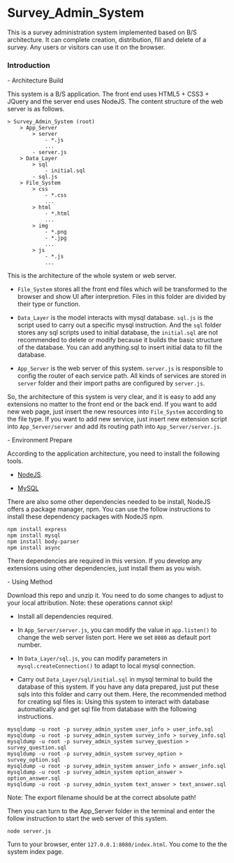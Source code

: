 # Survey_Admin_System

This is a survey administration system implemented based on B/S architecture. It can complete creation, distribution, fill and delete of a survey. Any users or visitors can use it on the browser.

### Introduction

\- Architecture Build

This system is a B/S application. The front end uses HTML5 + CSS3 + JQuery and the server end uses NodeJS. The content structure of the web server is as follows.

```
> Survey_Admin_System (root)
    > App_Server
        > server
            - *.js
            ...
        - server.js
    > Data_Layer
        > sql
            - initial.sql
        - sql.js
    > File_System
        > css
            - *.css
            ...
        > html
            - *.html
            ...
        > img
            - *.png
            - *.jpg
            ...
        > js
            - *.js
            ...
```

This is the architecture of the whole system or web server. 

* ```File_System``` stores all the front end files which will be transformed to the browser and show UI after interpretion. Files in this folder are divided by their type or function.

* ```Data_Layer``` is the model interacts with mysql database. ```sql.js``` is the script used to carry out a specific mysql instruction. And the ```sql``` folder stores any sql scripts used to initial database, the ```initial.sql``` are not recommended to delete or modify because it builds the basic structure of the database. You can add anything.sql to insert initial data to fill the database.

* ```App_Server``` is the web server of this system. ```server.js``` is responsible to config the router of each service path. All kinds of services are stored in ```server``` folder and their import paths are configured by ```server.js```.

So, the architecture of this system is very clear, and it is easy to add any extensions no matter to the front end or the back end. If you want to add new web page, just insert the new resources into ```File_System``` according to the file type. If you want to add new service, just insert new extension script into ```App_Server/server``` and add its routing path into ```App_Server/server.js```.

\- Environment Prepare

According to the application architecture, you need to install the following tools.

* [NodeJS](https://nodejs.org/zh-cn/download/).

* [MySQL](https://dev.mysql.com/downloads/mysql/)

There are also some other dependencies needed to be install, NodeJS offers a package manager, npm. You can use the follow instructions to install these dependency packages with NodeJS npm.

```
npm install express
npm install mysql
npm install body-parser
npm install async
```

There dependencies are required in this version. If you develop any extensions using other dependencies, just install them as you wish.

\- Using Method

Download this repo and unzip it. You need to do some changes to adjust to your local attribution. Note: these operations cannot skip!

* Install all dependencies required.

* In ```App_Server/server.js```, you can modify the value in ```app.listen()``` to change the web server listen port. Here we set ```8080``` as default port number.

* In ```Data_Layer/sql.js```, you can modify parameters in ```mysql.createConnection()``` to adapt to local mysql connection.

* Carry out ```Data_Layer/sql/initial.sql``` in mysql terminal to build the database of this system. If you have any data prepared, just put these sqls into this folder and carry out them. Here, the recommended method for creating sql files is: Using this system to interact with database automatically and get sql file from database with the following instructions.


```
mysqldump -u root -p survey_admin_system user_info > user_info.sql
mysqldump -u root -p survey_admin_system survey_info > survey_info.sql
mysqldump -u root -p survey_admin_system survey_question > survey_question.sql
mysqldump -u root -p survey_admin_system survey_option > survey_option.sql
mysqldump -u root -p survey_admin_system answer_info > answer_info.sql
mysqldump -u root -p survey_admin_system option_answer > option_answer.sql
mysqldump -u root -p survey_admin_system text_answer > text_answer.sql
```

Note: The export filename should be at the correct absolute path!

Then you can turn to the App_Server folder in the terminal and enter the follow instruction to start the web server of this system.

```
node server.js
```

Turn to your browser, enter ```127.0.0.1:8080/index.html```. You come to the the system index page.

